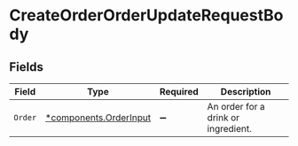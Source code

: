 # CreateOrderOrderUpdateRequestBody


## Fields

| Field                                                           | Type                                                            | Required                                                        | Description                                                     |
| --------------------------------------------------------------- | --------------------------------------------------------------- | --------------------------------------------------------------- | --------------------------------------------------------------- |
| `Order`                                                         | [*components.OrderInput](../../models/components/orderinput.md) | :heavy_minus_sign:                                              | An order for a drink or ingredient.                             |